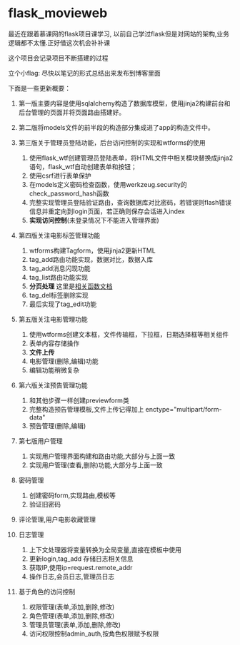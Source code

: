 # flask_movieweb
最近在跟着慕课网的flask项目课学习,  以前自己学过flask但是对网站的架构,业务逻辑都不太懂.正好借这次机会补补课

这个项目会记录项目不断搭建的过程

立个小flag: 尽快以笔记的形式总结出来发布到博客里面


下面是一些更新概要：

1. 第一版主要内容是使用sqlalchemy构造了数据库模型，使用jinja2构建前台和后台管理的页面并将页面路由搭建好。
1. 第二版将models文件的前半段的构造部分集成进了app的构造文件中。
1. 第三版关于管理员登陆功能，后台访问控制的实现和wtforms的使用
    1. 使用flask_wtf创建管理员登陆表单，将HTML文件中相关模块替换成jinja2语句，flask_wtf自动创建表单和按钮；
    1. 使用csrf进行表单保护
    1. 在models定义密码检查函数，使用werkzeug.security的check_password_hash函数
    1. 完整实现管理员登陆验证路由，查询数据库对比密码，若错误则flash错误信息并重定向到login页面，若正确则保存会话进入index
    1. **实现访问控制**(未登录情况下不能进入管理界面)

1. 第四版关注电影标签管理功能
    1. wtforms构建Tagform，使用jinja2更新HTML
    1. tag_add路由功能实现，数据对比，数据入库
    1. tag_add消息闪现功能
    1. tag_list路由功能实现
    1. **分页处理** 这里是[相关函数文档](http://www.pythondoc.com/flask-sqlalchemy/api.html)
    1. tag_del标签删除实现
    1. 最后实现了tag_edit功能

1. 第五版关注电影管理功能
    1. 使用wtforms创建文本框，文件传输框，下拉框，日期选择框等相关组件
    1. 表单内容存储操作
    1. **文件上传**
    1. 电影管理(删除,编辑)功能
    1. 编辑功能稍微复杂

1. 第六版关注预告管理功能
    1. 和其他步骤一样创建previewform类
    1. 完整构造预告管理模板,文件上传记得加上 enctype="multipart/form-data"
    1. 预告管理(删除,编辑)

1. 第七版用户管理
    1. 实现用户管理界面构建和路由功能,大部分与上面一致
    1. 实现用户管理(查看,删除)功能,大部分与上面一致

1. 密码管理
    1. 创建密码form,实现路由,模板等
    1. 验证旧密码

1. 评论管理,用户电影收藏管理

1. 日志管理
    1. 上下文处理器将变量转换为全局变量,直接在模板中使用
    1. 更新login,tag_add 存储日志相关信息
    1. 获取IP,使用ip=request.remote_addr
    1. 操作日志,会员日志,管理员日志

1. 基于角色的访问控制
    1. 权限管理(表单,添加,删除,修改)
    1. 角色管理(表单,添加,删除,修改)
    1. 管理员管理(表单,添加,删除,修改)
    1. 访问权限控制admin_auth,按角色权限赋予权限